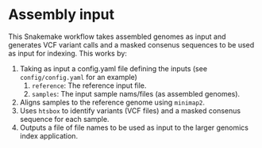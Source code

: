 # Assembly input

This Snakemake workflow takes assembled genomes as input and generates VCF variant calls and a masked consenus sequences
to be used as input for indexing. This works by:

1. Taking as input a config.yaml file defining the inputs (see `config/config.yaml` for an example)
    1. `reference`: The reference input file.
    2. `samples`: The input sample nams/files (as assembled genomes).
2. Aligns samples to the reference genome using `minimap2`.
3. Uses `htsbox` to identify variants (VCF files) and a masked consenus sequence for each sample.
4. Outputs a file of file names to be used as input to the larger genomics index application. 
